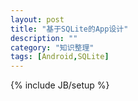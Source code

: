 ```yaml
---
layout: post
title: "基于SQLite的App设计"
description: ""
category: "知识整理"
tags: [Android,SQLite]
---
```

{% include JB/setup %}

